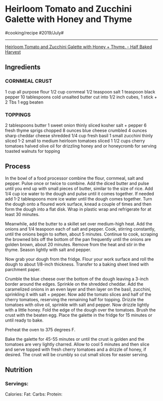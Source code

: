 # Heirloom Tomato and Zucchini Galette with Honey and Thyme
#cooking/recipe #2019/July#
- - - -
[Heirloom Tomato and Zucchini Galette with Honey + Thyme. - Half Baked Harvest](https://www.halfbakedharvest.com/heirloom-tomato-zucchini-galette-honey-thyme/)

## Ingredients
### CORNMEAL CRUST
1 cup all purpose flour
1/2 cup cornmeal
1/2 teaspoon salt
1 teaspoon black pepper
10 tablespoons cold unsalted butter cut into 1/2 inch cubes, 1 stick + 2 Tbs
1 egg beaten

### TOPPINGS
2 tablespoons butter
1 sweet onion thinly sliced
kosher salt + pepper
6 fresh thyme sprigs chopped
8 ounces blue cheese crumbled
4 ounces sharp cheddar cheese shredded
1/4 cup fresh basil
1 small zucchini thinly sliced
1-2 small to medium heirloom tomatoes sliced
1 1/2 cups cherry tomatoes halved
olive oil for drizzling
honey and or honeycromb for serving
toasted walnuts for topping

## Process
In the bowl of a food processor combine the flour, cornmeal, salt and pepper. Pulse once or twice to combine. Add the diced butter and pulse until you end up with small pieces of butter, similar to the size of rice. Add 1/4 cup ice water to the dough and pulse until it comes together. If needed add 1-2 tablespoons more ice water until the dough comes together. Turn the dough onto a floured work surface, knead a couple of times and then form the dough into a flat disk. Wrap in plastic wrap and refrigerate for at least 30 minutes.

Meanwhile, add the butter to a skillet set over medium-high heat. Add the onions and 1/4 teaspoon each of salt and pepper. Cook, stirring constantly, until the onions begin to soften, about 5 minutes. Continue to cook, scraping the browned bits off the bottom of the pan frequently until the onions are golden brown, about 20 minutes. Remove from the heat and stir in the thyme. Season lightly with salt and pepper.

Now grab your dough from the fridge. Flour your work surface and roll the dough to about 1/8-inch thickness. Transfer to a baking sheet lined with parchment paper.

Crumble the blue cheese over the bottom of the dough leaving a 3-inch border around the edges. Sprinkle on the shredded cheddar. Add the caramelized onions in an even layer and then layer on the basil, zucchini, sprinkling it with salt + pepper. Now add the tomato slices and half of the cherry tomatoes, reserving the remaining half for topping. Drizzle the tomatoes with olive oil, sprinkle with salt and pepper. Now drizzle lightly with a little honey. Fold the edge of the dough over the tomatoes. Brush the crust with the beaten egg. Place the galette in the fridge for 15 minutes or until ready to bake.

Preheat the oven to 375 degrees F.

Bake the galette for 45-55 minutes or until the crust is golden and the tomatoes are very lightly charred. Allow to cool 5 minutes and then slice and serve topped with fresh cherry tomatoes and a drizzle of honey, if desired. The crust will be crumbly so cut small slices for easier serving.

## Nutrition
### Servings:
Calories: 
Fat: 
Carbs: 
Protein: 